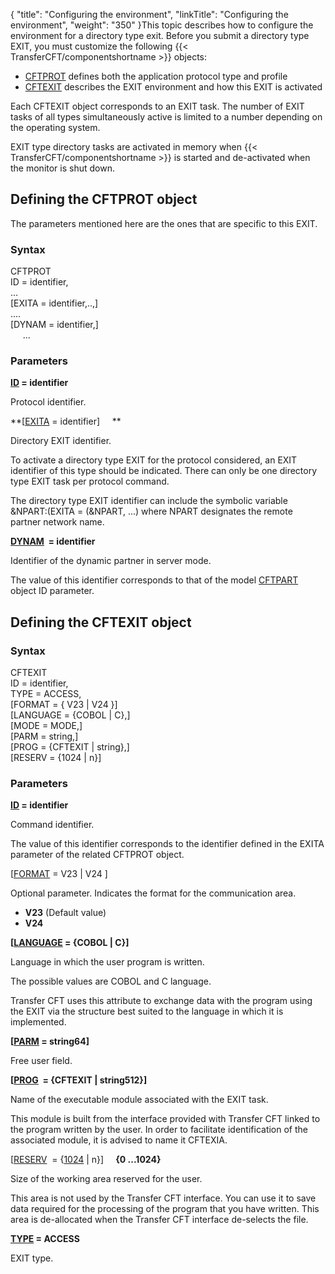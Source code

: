 {
    "title": "Configuring  the environment",
    "linkTitle": "Configuring the environment",
    "weight": "350"
}This topic describes how to configure the environment for a directory
type exit. Before you submit a directory type EXIT, you must customize
the following  {{< TransferCFT/componentshortname  >}} objects:

-   [CFTPROT](#Defining_the_CFTPROT_object)
    defines both the application protocol type and profile
-   [CFTEXIT](#Defining_the_CFTEXIT_object)
    describes the EXIT environment and how this EXIT is activated

Each CFTEXIT object corresponds to an EXIT task. The number of EXIT
tasks of all types simultaneously active is limited to a number depending
on the operating system.

EXIT type directory tasks are activated in memory when  {{< TransferCFT/componentshortname  >}}
is started and de-activated when the monitor is shut down.

<span id="Defining_the_CFTPROT_object"></span>

## Defining the CFTPROT object

The parameters mentioned here are the ones that are specific to this
EXIT.

### Syntax

CFTPROT  
ID = identifier,  
...  
\[EXITA = identifier,..,\]  
....  
\[DYNAM = identifier,\]  
     ...

### Parameters

**[ID](../../../../c_intro_userinterfaces/command_summary/parameter_intro/id) =
identifier**

Protocol identifier.

**\[[EXITA](../../../../c_intro_userinterfaces/command_summary/parameter_intro/exita) =
identifier\]     **

Directory EXIT identifier.

To activate a directory type EXIT for the protocol considered, an EXIT
identifier of this type should be indicated. There can only be one directory
type EXIT task per protocol command.

The directory type EXIT identifier can include the symbolic variable
&NPART:(EXITA = (&NPART, ...) where NPART designates the remote
partner network name.

**[DYNAM](../../../../c_intro_userinterfaces/command_summary/parameter_intro/dynam)  =
identifier**

Identifier of the dynamic partner in server mode.

The value of this identifier corresponds to that of the model [CFTPART](../../../../c_intro_userinterfaces/web_copilot_ui/flow_def_intro/cftpart)
object ID parameter.

<span id="Defining_the_CFTEXIT_object"></span>

## Defining the CFTEXIT object

### Syntax

CFTEXIT  
ID = identifier,  
TYPE = ACCESS,  
\[FORMAT = { V23
| V24 }\]  
\[LANGUAGE = {COBOL | C},\]  
\[MODE = MODE,\]  
\[PARM = string,\]  
\[PROG = {CFTEXIT | string},\]  
\[RESERV = {1024 | n}\]

### Parameters

**[ID](../../../../c_intro_userinterfaces/command_summary/parameter_intro/id) =
identifier**

Command identifier.

The value of this identifier corresponds to the identifier defined in
the EXITA parameter of the related CFTPROT object.

\[[FORMAT](../../../../c_intro_userinterfaces/command_summary/parameter_intro/format)
= V23 | V24 \]

Optional parameter. Indicates the format
for the communication area.

-   **V23** (Default value)
-   <span style="font-weight: bold;">V24</span>

**\[[LANGUAGE](../../../../c_intro_userinterfaces/command_summary/parameter_intro/language)
= {COBOL | C}\]**

Language in which the user program is written.

The possible values are COBOL and C language.

<span class="mc-variable axway_variables.Component_Short_Name variable">Transfer CFT</span> uses this attribute to exchange data with the program using
the EXIT via the structure best suited to the language in which it is
implemented.

**\[[PARM](../../../../c_intro_userinterfaces/command_summary/parameter_intro/parm) =
string64\]**

Free user field.

**\[[PROG](../../../../c_intro_userinterfaces/command_summary/parameter_intro/prog)  =
{CFTEXIT | string512}\]**

Name of the executable module associated with the EXIT task.

This module is built from the interface provided with  <span class="mc-variable axway_variables.Component_Short_Name variable">Transfer CFT</span> linked
to the program written by the user. In order to facilitate identification
of the associated module, it is advised to name it CFTEXIA.

\[[RESERV](../../../../c_intro_userinterfaces/command_summary/parameter_intro/reserv)  =
{<u>1024</u> | n}\]    <span style="font-weight: bold;"> {0 ...1024}    
</span>

Size of the working area reserved for the user.

This area is not used by the  <span class="mc-variable axway_variables.Component_Short_Name variable">Transfer CFT</span> interface. You can use it
to save data required for the processing of the program that you have
written. This area is de-allocated when the  <span class="mc-variable axway_variables.Component_Short_Name variable">Transfer CFT</span> interface de-selects
the file.

**[TYPE](../../../../c_intro_userinterfaces/command_summary/parameter_intro/type) =
ACCESS**

EXIT type.
